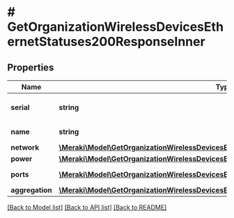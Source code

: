 # # GetOrganizationWirelessDevicesEthernetStatuses200ResponseInner

## Properties

Name | Type | Description | Notes
------------ | ------------- | ------------- | -------------
**serial** | **string** | The serial number of the AP | [optional]
**name** | **string** | The name of the AP | [optional]
**network** | [**\Meraki\Model\GetOrganizationWirelessDevicesEthernetStatuses200ResponseInnerNetwork**](GetOrganizationWirelessDevicesEthernetStatuses200ResponseInnerNetwork.md) |  | [optional]
**power** | [**\Meraki\Model\GetOrganizationWirelessDevicesEthernetStatuses200ResponseInnerPower**](GetOrganizationWirelessDevicesEthernetStatuses200ResponseInnerPower.md) |  | [optional]
**ports** | [**\Meraki\Model\GetOrganizationWirelessDevicesEthernetStatuses200ResponseInnerPortsInner[]**](GetOrganizationWirelessDevicesEthernetStatuses200ResponseInnerPortsInner.md) | List of port details | [optional]
**aggregation** | [**\Meraki\Model\GetOrganizationWirelessDevicesEthernetStatuses200ResponseInnerAggregation**](GetOrganizationWirelessDevicesEthernetStatuses200ResponseInnerAggregation.md) |  | [optional]

[[Back to Model list]](../../README.md#models) [[Back to API list]](../../README.md#endpoints) [[Back to README]](../../README.md)
